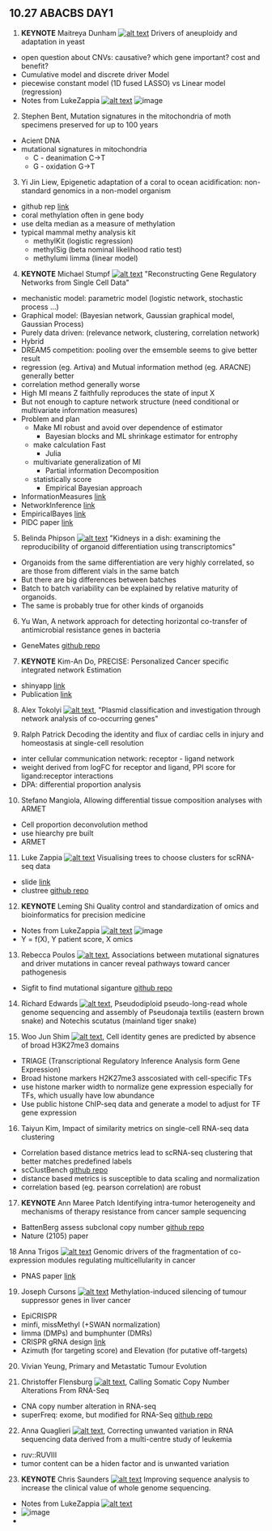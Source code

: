 
## 10.27 ABACBS DAY1

1. __KEYNOTE__ Maitreya Dunham [![alt text][1.1]][2] Drivers of aneuploidy and adaptation in yeast
  - open question about CNVs: causative? which gene important? cost and benefit?
  - Cumulative model and discrete driver Model
  - piecewise constant model (1D fused LASSO) vs Linear model (regression)
  - Notes from LukeZappia [![alt text][1.1]][1] ![image](https://pbs.twimg.com/media/Ds9uNUkUwAUu_3f.jpg)

2. Stephen Bent, Mutation signatures in the mitochondria of moth specimens preserved for up to 100 years
  - Acient DNA
  - mutational signatures in mitochondria
    - C - deanimation C->T
    - G - oxidation G->T

3. Yi Jin Liew, Epigenetic adaptation of a coral to ocean acidification: non-standard genomics in a non-model organism
  - github rep [link](https://github.com/lyijin/working_with_dna_meth)
  - coral methylation often in gene body
  - use delta median as a measure of methylation
  - typical mammal methy analysis kit
    - methylKit (logistic regression)
    - methylSig (beta nominal likelihood ratio test)
    - methylumi limma (linear model)

4. __KEYNOTE__ Michael Stumpf [![alt text][1.1]][3] "Reconstructing Gene Regulatory Networks from Single Cell Data"
  - mechanistic model: parametric model (logistic network, stochastic process ...)
  - Graphical model: (Bayesian network, Gaussian graphical model, Gaussian Process)
  - Purely data driven: (relevance network, clustering, correlation network)
  - Hybrid
  - DREAM5 competition: pooling over the emsemble seems to give better result
  - regression (eg. Artiva) and Mutual information method (eg. ARACNE) generally better
  - correlation method generally worse
  - High MI means Z faithfully reproduces the state of input X
  - But not enough to capture network structure (need conditional or multivariate information measures)
  - Problem and plan
    - Make MI robust and avoid over dependence of estimator
      - Bayesian blocks and ML shrinkage estimator for entrophy
    - make calculation Fast
      - Julia
    - multivariate generalization of MI
      - Partial information Decomposition
    - statistically score
      - Empirical Bayesian approach
  - InformationMeasures [link](https://github.com/Tchanders/InformationMeasures.jl)
  - NetworkInference [link](https://github.com/Tchanders/NetworkInference.jl)
  - EmpiricalBayes [link](https://github.com/Tchanders/EmpiricalBayes.jl)
  - PIDC paper [link](https://www.cell.com/cell-systems/pdf/S2405-4712%2817%2930386-1.pdf)

5. Belinda Phipson [![alt text][1.1]][4] "Kidneys in a dish: examining the reproducibility of organoid differentiation using transcriptomics"
  - Organoids from the same differentiation are very highly correlated, so are those from different vials in the same batch
  - But there are big differences between batches
  - Batch to batch variability can be explained by relative maturity of organoids.
  -  The same is probably true for other kinds of organoids

6. Yu Wan, A network approach for detecting horizontal co-transfer of antimicrobial resistance genes in bacteria
  - GeneMates [github repo](https://github.com/wanyuac/GeneMates)

7. __KEYNOTE__ Kim-An Do, PRECISE: Personalized Cancer specific integrated network Estimation
  - shinyapp [link](https://mjha.shinyapps.io/PRECISE)
  - Publication [link](https://www.nature.com/articles/s41598-018-32682-x)

8. Alex Tokolyi [![alt text][1.1]][5], "Plasmid classification and investigation through network analysis of co-occurring genes"

9. Ralph Patrick Decoding the identity and flux of cardiac cells in injury and homeostasis at single-cell resolution
  - inter cellular communication network: receptor - ligand network
  - weight derived from logFC for receptor and ligand, PPI score for ligand:receptor interactions
  - DPA: differential proportion analysis

10. Stefano Mangiola, Allowing differential tissue composition analyses with ARMET
  - Cell proportion deconvolution method
  - use hiearchy pre built
  - ARMET

11. Luke Zappia [![alt text][1.1]][1] Visualising trees to choose clusters for scRNA-seq data
  - slide [link](https://speakerdeck.com/lazappi/visualising-trees-to-choose-clusters-for-scrna-seq-data)
  - clustree [github repo](https://github.com/lazappi/clustree)

12. __KEYNOTE__ Leming Shi Quality control and standardization of omics and bioinformatics for precision medicine
  - Notes from LukeZappia [![alt text][1.1]][1] ![image](https://pbs.twimg.com/media/Ds-xtLxV4AAApib.jpg)
  - Y = f(X), Y patient score, X omics

13. Rebecca Poulos [![alt text][1.1]][6], Associations between mutational signatures and driver mutations in cancer reveal pathways toward cancer pathogenesis
  - Sigfit to find mutational siganture [github repo](https://github.com/kgori/sigfit)

14. Richard Edwards [![alt text][1.1]][7], Pseudodiploid pseudo-long-read whole genome sequencing and assembly of Pseudonaja textilis (eastern brown snake) and Notechis scutatus (mainland tiger snake)

15. Woo Jun Shim [![alt text][1.1]][8], Cell identity genes are predicted by absence of broad H3K27me3 domains
  - TRIAGE (Transcriptional Regulatory Inference Analysis form Gene Expression)
  - Broad histone markers H2K27me3 asscosiated with cell-specific TFs
  - use histone marker width to normalize gene expression especially for TFs, which usually have low abundance
  - Use public histone ChIP-seq data and generate a model to adjust for TF gene expression

16. Taiyun Kim, Impact of similarity metrics on single-cell RNA-seq data clustering
  - Correlation based distance metrics lead to scRNA-seq clustering that better matches predefined labels
  - scClustBench [github repo](https://github.com/taiyunkim/scClustBench)
  - distance based metrics is susceptible to data scaling and normalization
  - correlation based (eg. pearson correlation) are robust

17. __KEYNOTE__ Ann Maree Patch Identifying intra-tumor heterogeneity and mechanisms of therapy resistance from cancer sample sequencing
  - BattenBerg assess subclonal copy number [github repo](https://github.com/Wedge-Oxford/battenberg)
  - Nature (2105) paper

18 Anna Trigos [![alt text][1.1]][9] Genomic drivers of the fragmentation of co-expression modules regulating multicellularity in cancer
  - PNAS paper [link](http://www.pnas.org/content/114/24/6406)

19. Joseph Cursons [![alt text][1.1]][10] Methylation-induced silencing of tumour suppressor genes in liver cancer
  - EpiCRISPR
  - minfi, missMethyl (+SWAN normalization)
  - limma (DMPs) and bumphunter (DMRs)
  - CRISPR gRNA design [link](https://crispr.ml)
  - Azimuth (for targeting score) and Elevation (for putative off-targets)

20. Vivian Yeung, Primary and Metastatic Tumour Evolution

21. Christoffer Flensburg [![alt text][1.1]][11], Calling Somatic Copy Number Alterations From RNA-Seq
  - CNA copy number alteration in RNA-seq
  - superFreq: exome, but modified for RNA-Seq [github repo](https://github.com/ChristofferFlensburg/superFreq)

22. Anna Quaglieri [![alt text][1.1]][12], Correcting unwanted variation in RNA sequencing data derived from a multi-centre study of leukemia
  - ruv::RUVIII
  - tumor content can be a hiden factor and is unwanted variation

23. __KEYNOTE__ Chris Saunders [![alt text][1.1]][13] Improving sequence analysis to increase the clinical value of whole genome sequencing.
  - Notes from LukeZappia [![alt text][1.1]][1]
  - ![image](https://pbs.twimg.com/media/DtC2cSOU4AAy0cg.jpg)
  -

















[1.1]: http://i.imgur.com/tXSoThF.png (twitter icon with padding)
[2.1]: http://i.imgur.com/0o48UoR.png (github icon with padding)

[1]: http://www.twitter.com/_lazappi_
[2]: https://twitter.com/DunhamLab
[3]: https://twitter.com/theosysbio
[4]: https://twitter.com/BelindaPhipson
[5]: https://twitter.com/AlexTokolyi
[6]: https://twitter.com/rebecca_poulos
[7]: https://twitter.com/cabbagesofdoom
[8]: https://twitter.com/WooJunShim3
[9]: https://twitter.com/anna_t_g
[10]: https://twitter.com/JoeCursons
[11]: https://twitter.com/CFlensburg
[12]: https://twitter.com/annaquagli
[13]: https://twitter.com/ctsa11
